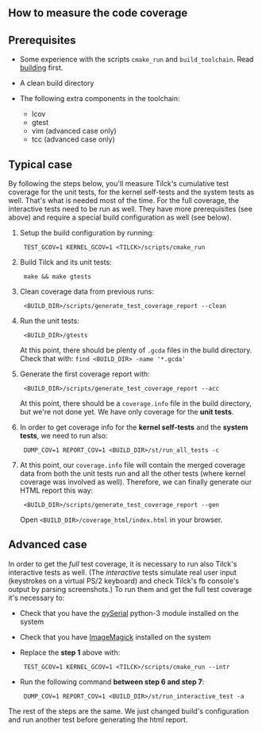
How to measure the code coverage
----------------------------------

## Prerequisites

 * Some experience with the scripts `cmake_run` and `build_toolchain`.
   Read [building](building.md) first.

 * A clean build directory

 * The following extra components in the toolchain:

      - lcov
      - gtest
      - vim (advanced case only)
      - tcc (advanced case only)

## Typical case

By following the steps below, you'll measure Tilck's cumulative test coverage
for the unit tests, for the kernel self-tests and the system tests as well.
That's what is needed most of the time. For the full coverage, the interactive
tests need to be run as well. They have more prerequisites (see above) and
require a special build configuration as well (see below).

1. Setup the build configuration by running:

        TEST_GCOV=1 KERNEL_GCOV=1 <TILCK>/scripts/cmake_run

2. Build Tilck and its unit tests:

        make && make gtests

3. Clean coverage data from previous runs:

        <BUILD_DIR>/scripts/generate_test_coverage_report --clean

4. Run the unit tests:

        <BUILD_DIR>/gtests

   At this point, there should be plenty of `.gcda` files in the build
   directory. Check that with: `find <BUILD_DIR> -name '*.gcda'`

5. Generate the first coverage report with:

        <BUILD_DIR>/scripts/generate_test_coverage_report --acc

   At this point, there should be a `coverage.info` file in the build directory,
   but we're not done yet. We have only coverage for the **unit tests**.

6. In order to get coverage info for the **kernel self-tests** and the
   **system tests**, we need to run also:

        DUMP_COV=1 REPORT_COV=1 <BUILD_DIR>/st/run_all_tests -c

7. At this point, our `coverage.info` file will contain the merged coverage data
   from both the unit tests run and all the other tests (where kernel coverage
   was involved as well). Therefore, we can finally generate our HTML report
   this way:

        <BUILD_DIR>/scripts/generate_test_coverage_report --gen

   Open `<BUILD_DIR>/coverage_html/index.html` in your browser.

## Advanced case

In order to get the *full* test coverage, it is necessary to run also Tilck's
interactive tests as well. (The *interactive* tests simulate real user
input (keystrokes on a virtual PS/2 keyboard) and check Tilck's fb console's
output by parsing screenshots.) To run them and get the full test coverage
it's necessary to:

 * Check that you have the [pySerial] python-3 module installed on the system

 * Check that you have [ImageMagick] installed on the system

 * Replace the **step 1** above with:

        TEST_GCOV=1 KERNEL_GCOV=1 <TILCK>/scripts/cmake_run --intr

 * Run the following command **between step 6 and step 7**:

        DUMP_COV=1 REPORT_COV=1 <BUILD_DIR>/st/run_interactive_test -a

The rest of the steps are the same. We just changed build's configuration and
run another test before generating the html report.

[pySerial]: https://pyserial.readthedocs.io/en/latest/pyserial.html
[ImageMagick]: https://imagemagick.org/
